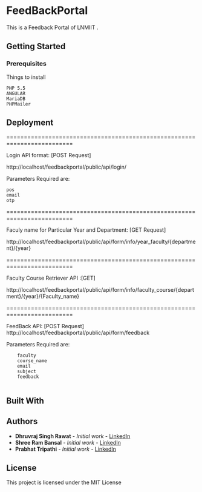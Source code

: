 # FeedBackPortal

This is a Feedback Portal of LNMIIT .

## Getting Started



### Prerequisites

Things to install 

```
PHP 5.5
ANGULAR
MariaDB
PHPMailer
```

## Deployment

=========================================================================

Login API format: [POST Request]

http://localhost/feedbackportal/public/api/login/

Parameters Required are:
```
pos
email
otp
```

=========================================================================

Faculy name for Particular Year and Department: [GET Request]

http://localhost/feedbackportal/public/api/form/info/year_faculty/{department}/{year}

=========================================================================

Faculty Course Retriever API :[GET]

http://localhost/feedbackportal/public/api/form/info/faculty_course/{department}/{year}/{Faculty_name}

=========================================================================

FeedBack API: [POST Request]
http://localhost/feedbackportal/public/api/form/feedback

Parameters Required are:
```
    faculty
    course_name
    email
    subject
    feedback
    
```
## Built With


## Authors

* **Dhruvraj Singh Rawat** - *Initial work* - [LinkedIn](https://www.linkedin.com/in/dhruvrajrawat/)
* **Shree Ram Bansal** - *Initial work* - [LinkedIn](https://www.linkedin.com/in/shree-ram-b-a48786104/)
* **Prabhat Tripathi** - *Initial work* - [LinkedIn]()



## License

This project is licensed under the MIT License 


